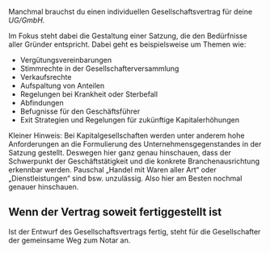 Manchmal brauchst du einen individuellen Gesellschaftsvertrag für deine _UG/GmbH_.

Im Fokus steht dabei die Gestaltung einer Satzung, die den Bedürfnisse aller Gründer entspricht. Dabei geht es beispielsweise um Themen wie:

- Vergütungsvereinbarungen
- Stimmrechte in der Gesellschafterversammlung
- Verkaufsrechte
- Aufspaltung von Anteilen
- Regelungen bei Krankheit oder Sterbefall
- Abfindungen
- Befugnisse für den Geschäftsführer
- Exit Strategien und Regelungen für zukünftige Kapitalerhöhungen

Kleiner Hinweis: Bei Kapitalgesellschaften werden unter anderem hohe Anforderungen an die Formulierung des Unternehmensgegenstandes in der Satzung gestellt. Deswegen hier ganz genau hinschauen, dass der Schwerpunkt der Geschäftstätigkeit und die konkrete Branchenausrichtung erkennbar werden. Pauschal „Handel mit Waren aller Art“ oder „Dienstleistungen“ sind bsw. unzulässig. Also hier am Besten nochmal genauer hinschauen.

## Wenn der Vertrag soweit fertiggestellt ist

Ist der Entwurf des Gesellschaftsvertrags fertig, steht für die Gesellschafter der gemeinsame Weg zum Notar an.
